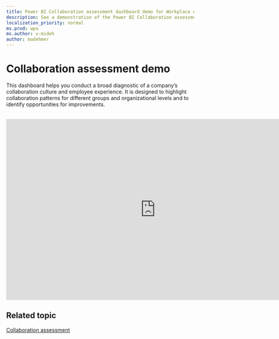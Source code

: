 ```yaml
---
title: Power BI Collaboration assessment dashboard demo for Workplace Analytics
description: See a demonstration of the Power BI Collaboration assessment dashboard
localization_priority: normal 
ms.prod: wpa
ms.author: v-mideh
author: madehmer
---
```

# Collaboration assessment demo

This dashboard helps you conduct a broad diagnostic of a company’s collaboration culture and employee experience. It is designed to highlight collaboration patterns for different groups and organizational levels and to identify opportunities for improvements.

<br>
<iframe width="800" height="486" src="https://msit.powerbi.com/view?r=eyJrIjoiYzNmZjNjNmUtNDY1Yi00NmZlLThiOWItZGQ0MjdkMWJjMDQ0IiwidCI6IjcyZjk4OGJmLTg2ZjEtNDFhZi05MWFiLTJkN2NkMDExZGI0NyIsImMiOjV9&embedImagePlaceholder=true&pageName=ReportSection" frameborder="0" allowFullScreen="true"></iframe>


## Related topic

[Collaboration assessment](../tutorials/power-bi-collab-assess.md)
